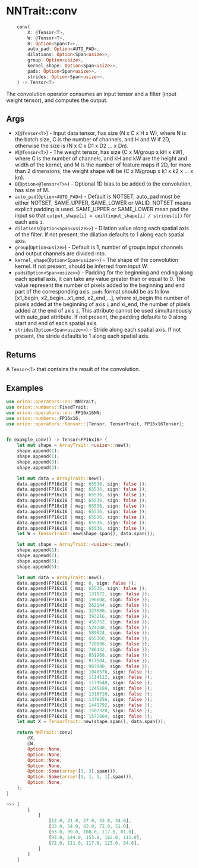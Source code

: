 # NNTrait::conv

```rust
    conv(
        X: @Tensor<T>,
        W: @Tensor<T>,
        B: Option<Span<T>>,
        auto_pad: Option<AUTO_PAD>,
        dilations: Option<Span<usize>>,
        group: Option<usize>,
        kernel_shape: Option<Span<usize>>,
        pads: Option<Span<usize>>,
        strides: Option<Span<usize>>,
    ) -> Tensor<T>
```

The convolution operator consumes an input tensor and a filter (input weight tensor), and computes the output.

## Args

* `X`(`@Tensor<T>`) - Input data tensor, has size (N x C x H x W), where N is the batch size, C is the number of channels, and H and W if 2D, otherwise the size is (N x C x D1 x D2 ... x Dn).
* `W`(`@Tensor<T>`) - The weight tensor, has size (C x M/group x kH x kW), where C is the number of channels, and kH and kW are the height and width of the kernel, and M is the number of feature maps if 2D, for more than 2 dimensions, the weight shape will be (C x M/group x k1 x k2 x ... x kn).
* `B`(`Option<@Tensor<T>>`) - Optional 1D bias to be added to the convolution, has size of M.
* `auto_pad`(`Option<AUTO_PAD>`) - Default is NOTSET, auto_pad must be either NOTSET, SAME_UPPER, SAME_LOWER or VALID. NOTSET means explicit padding is used. SAME_UPPER or SAME_LOWER mean pad the input so that `output_shape[i] = ceil(input_shape[i] / strides[i])` for each axis `i`.
* `dilations`(`Option<Span<usize>>`) - Dilation value along each spatial axis of the filter. If not present, the dilation defaults to 1 along each spatial axis.
* `group`(`Option<usize>`) - Default is 1, number of groups input channels and output channels are divided into.
* `kernel_shape`(`Option<Span<usize>>`) - The shape of the convolution kernel. If not present, should be inferred from input W.
* `pads`(`Option<Span<usize>>`) - Padding for the beginning and ending along each spatial axis, it can take any value greater than or equal to 0. The value represent the number of pixels added to the beginning and end part of the corresponding axis. `pads` format should be as follow [x1_begin, x2_begin...x1_end, x2_end,...], where xi_begin the number of pixels added at the beginning of axis `i` and xi_end, the number of pixels added at the end of axis `i`. This attribute cannot be used simultaneously with auto_pad attribute. If not present, the padding defaults to 0 along start and end of each spatial axis.
* `strides`(`Option<Span<usize>>`) - Stride along each spatial axis. If not present, the stride defaults to 1 along each spatial axis.

## Returns

A `Tensor<T>` that contains the result of the convolution.

## Examples
    
```rust
use orion::operators::nn::NNTrait;
use orion::numbers::FixedTrait;
use orion::operators::nn::FP16x16NN;
use orion::numbers::FP16x16;
use orion::operators::tensor::{Tensor, TensorTrait, FP16x16Tensor};


fn example_conv() -> Tensor<FP16x16> {
    let mut shape = ArrayTrait::<usize>::new();
    shape.append(1);
    shape.append(1);
    shape.append(3);
    shape.append(3);

    let mut data = ArrayTrait::new();
    data.append(FP16x16 { mag: 65536, sign: false });
    data.append(FP16x16 { mag: 65536, sign: false });
    data.append(FP16x16 { mag: 65536, sign: false });
    data.append(FP16x16 { mag: 65536, sign: false });
    data.append(FP16x16 { mag: 65536, sign: false });
    data.append(FP16x16 { mag: 65536, sign: false });
    data.append(FP16x16 { mag: 65536, sign: false });
    data.append(FP16x16 { mag: 65536, sign: false });
    data.append(FP16x16 { mag: 65536, sign: false });
    let W = TensorTrait::new(shape.span(), data.span());

    let mut shape = ArrayTrait::<usize>::new();
    shape.append(1);
    shape.append(1);
    shape.append(5);
    shape.append(5);

    let mut data = ArrayTrait::new();
    data.append(FP16x16 { mag: 0, sign: false });
    data.append(FP16x16 { mag: 65536, sign: false });
    data.append(FP16x16 { mag: 131072, sign: false });
    data.append(FP16x16 { mag: 196608, sign: false });
    data.append(FP16x16 { mag: 262144, sign: false });
    data.append(FP16x16 { mag: 327680, sign: false });
    data.append(FP16x16 { mag: 393216, sign: false });
    data.append(FP16x16 { mag: 458752, sign: false });
    data.append(FP16x16 { mag: 524288, sign: false });
    data.append(FP16x16 { mag: 589824, sign: false });
    data.append(FP16x16 { mag: 655360, sign: false });
    data.append(FP16x16 { mag: 720896, sign: false });
    data.append(FP16x16 { mag: 786432, sign: false });
    data.append(FP16x16 { mag: 851968, sign: false });
    data.append(FP16x16 { mag: 917504, sign: false });
    data.append(FP16x16 { mag: 983040, sign: false });
    data.append(FP16x16 { mag: 1048576, sign: false });
    data.append(FP16x16 { mag: 1114112, sign: false });
    data.append(FP16x16 { mag: 1179648, sign: false });
    data.append(FP16x16 { mag: 1245184, sign: false });
    data.append(FP16x16 { mag: 1310720, sign: false });
    data.append(FP16x16 { mag: 1376256, sign: false });
    data.append(FP16x16 { mag: 1441792, sign: false });
    data.append(FP16x16 { mag: 1507328, sign: false });
    data.append(FP16x16 { mag: 1572864, sign: false });
    let mut X = TensorTrait::new(shape.span(), data.span());

    return NNTrait::conv(
        @X,
        @W,
        Option::None,
        Option::None,
        Option::None,
        Option::None,
        Option::Some(array![3, 3].span()),
        Option::Some(array![1, 1, 1, 1].span()),
        Option::None,
    );
}

>>> [
        [
            [
                [12.0, 21.0, 27.0, 33.0, 24.0],  
                [33.0, 54.0, 63.0, 72.0, 51.0],
                [63.0, 99.0, 108.0, 117.0, 81.0],
                [93.0, 144.0, 153.0, 162.0, 111.0],
                [72.0, 111.0, 117.0, 123.0, 84.0],
            ]
        ]
    ]

````
